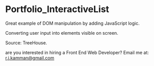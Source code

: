 # Portfolio_InteractiveList

Great example of DOM manipulation by adding JavaScript logic. 

Converting user input into elements visible on screen. 

Source: TreeHouse.

are you interested in hiring a Front End Web Developer? Email me at: r.j.kamman@gmail.com
